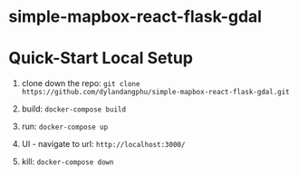 # simple-mapbox-react-flask-gdal

# Quick-Start Local Setup

1. clone down the repo:
```git clone https://github.com/dylandangphu/simple-mapbox-react-flask-gdal.git```

2. build:
```docker-compose build```

2. run:
```docker-compose up```

3. UI - navigate to url:
```http://localhost:3000/```

4. kill:
```docker-compose down```